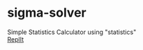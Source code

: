 # sigma-solver
Simple Statistics Calculator using "statistics"
</br>
[ReplIt](https://replit.com/@Enoobis/sigma-solver?v=1)
